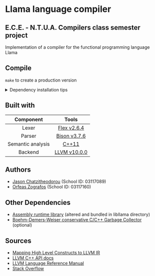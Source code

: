 # **Llama language compiler**
## E.C.E. - N.T.U.A. Compilers class semester project
Implementation of a compiler for the functional programming language Llama

## Compile
`make` to create a production version
<details>
  <summary>Dependency installation tips</summary>

- `sudo apt install nasm` necessary for library compilation
- [libgc build from source](https://github.com/ivmai/bdwgc#installation-and-portability) for garbage collection (can be disabled in makefile)
  Build summary:
  ```bash
  git clone git://github.com/ivmai/bdwgc.git
  cd bdwgc
  git clone git://github.com/ivmai/libatomic_ops.git
  ./autogen.sh
  ./configure
  make -j
  make check
  make install
  ```

- Bison build from source:
  ```bash
  wget http://ftp.gnu.org/gnu/bison/bison-3.7.6.tar.gz
  tar -zxvf bison-3.7.6.tar.gz
  cd bison-3.7.6/
  sudo ./configure
  sudo make
  sudo make install
  # sudo ln -s /usr/local/bin/bison /usr/bin/bison # (possibly necessary)
  ```
- `sudo apt install flex` should be enough
- LLVM Install precompiled binaries [source](https://releases.llvm.org/download.html)
  ```bash
  wget [proper-tarball-url]
  sudo tar -xf [tarbal name].tar.xz --strip-components=1 -C [install-dir]
  export PATH=$PATH:[install-dir]/bin
  cd [install-dir]
  sudo echo [install-dir]/lib >> /etc/ld.so.conf.d/libs.conf # make sure it's in a new line
  sudo ldconfig
  ```
  check installation with `llvm-config --version`
- Build garbage collector from source [more docs](https://bestofcpp.com/repo/ivmai-bdwgc-cpp-memory-allocation#installation-and-portability)
 </details>
  
## Built with
| Component           | Tools |
|   :---:             | :---: |
|   Lexer             | [Flex v2.6.4](https://github.com/westes/flex/releases)  |
|   Parser            | [Bison v3.7.6](https://www.gnu.org/software/bison/)     |
|   Semantic analysis | [C++11](https://en.cppreference.com/w/cpp/11)           |
|   Backend           | [LLVM v10.0.0](https://llvm.org/)                       |

## Authors
- [Jason Chatzitheodorou](https://github.com/JasonChatzitheodorou) (School ID: 03117089)
- [Orfeas Zografos](https://github.com/ZOrfeas) (School ID: 03117160)

## Other Dependencies
- [Assembly runtime library](https://github.com/abenetopoulos/edsger_lib/tree/master/) (altered and bundled in libllama directory)
- [Boehm-Demers-Weiser conservative C/C++ Garbage Collector](https://github.com/ivmai/bdwgc) (optional)

## Sources
- [Mapping High Level Constructs to LLVM IR](https://mapping-high-level-constructs-to-llvm-ir.readthedocs.io/en/latest/README.html#)
- [LLVM C++ API docs](https://llvm.org/doxygen/)
- [LLVM Language Reference Manual](https://releases.llvm.org/10.0.0/docs/LangRef.html)
- [Stack Overflow](https://stackoverflow.com/)
